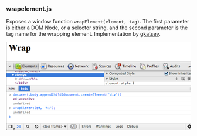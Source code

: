 ### wrapelement.js

 Exposes a window function `wrapElement(element, tag)`.  The first parameter is either a DOM Node, or a selector string, and the second parameter is the tag name for the wrapping element.  Implementation by [gkatsev](https://github.com/gkatsev).

[![wrapelement](wrapelement.png)](wrapelement.js)
